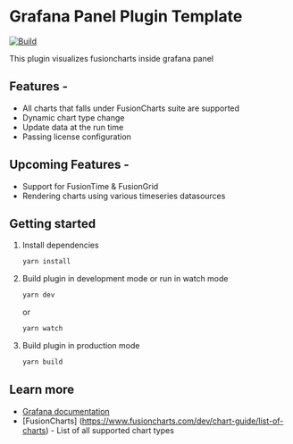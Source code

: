 # Grafana Panel Plugin Template

[![Build](https://github.com/grafana/grafana-starter-panel/workflows/CI/badge.svg)](https://github.com/grafana/grafana-starter-panel/actions?query=workflow%3A%22CI%22)

This plugin visualizes fusioncharts inside grafana panel

## Features -

* All charts that falls under FusionCharts suite are supported
* Dynamic chart type change
* Update data at the run time
* Passing license configuration 

## Upcoming Features -
* Support for FusionTime & FusionGrid
* Rendering charts using various timeseries datasources

## Getting started

1. Install dependencies

   ```bash
   yarn install
   ```

2. Build plugin in development mode or run in watch mode

   ```bash
   yarn dev
   ```

   or

   ```bash
   yarn watch
   ```

3. Build plugin in production mode

   ```bash
   yarn build
   ```

## Learn more

- [Grafana documentation](https://grafana.com/docs/)
- [FusionCharts] (https://www.fusioncharts.com/dev/chart-guide/list-of-charts) -  List of all supported chart types
